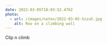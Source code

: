 ```yaml
---
date: 2022-03-05T18:03:52.476Z
photo:
  - url: /images/notes/2022-03-05-5zzu5.jpg
    alt: Roo on a climbing wall
---
```

Clip n climb
